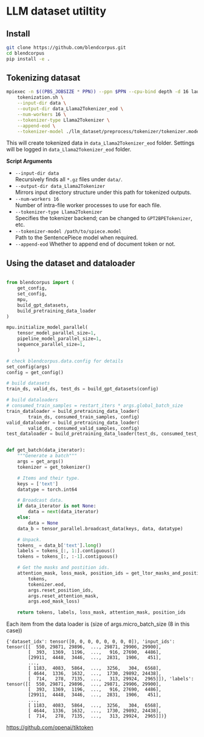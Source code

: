 
# LLM dataset utiltity
## Install
```bash
git clone https://github.com/blendcorpus.git
cd blendcorpus
pip install -e .
```
## Tokenizing datasat
```bash
mpiexec -n $((PBS_JOBSIZE * PPN)) --ppn $PPN --cpu-bind depth -d 16 launcher.sh \
    tokenization.sh \
    --input-dir data \
    --output-dir data_Llama2Tokenizer_eod \
    --num-workers 16 \
    --tokenizer-type Llama2Tokenizer \
    --append-eod \
    --tokenizer-model ./llm_dataset/preprocess/tokenizer/tokenizer.model
```

This will create tokenized data in ``data_Llama2Tokenizer_eod`` folder. Settings will be logged in ``data_Llama2Tokenizer_eod`` folder. 

**Script Arguments**  
   - `--input-dir data`  
     Recursively finds all `*.gz` files under `data/`.  
   - `--output-dir data_Llama2Tokenizer`  
     Mirrors input directory structure under this path for tokenized outputs.  
   - `--num-workers 16`  
     Number of intra-file worker processes to use for each file.  
   - `--tokenizer-type Llama2Tokenizer`  
     Specifies the tokenizer backend; can be changed to `GPT2BPETokenizer`, etc.  
   - `--tokenizer-model /path/to/spiece.model`  
     Path to the SentencePiece model when required.
   - `--append-eod` 
     Whether to append end of document token or not. 

## Using the dataset and dataloader
```python

from blendcorpus import (
    get_config, 
    set_config, 
    mpu, 
    build_gpt_datasets, 
    build_pretraining_data_loader
)

mpu.initialize_model_parallel(
    tensor_model_parallel_size=1,
    pipeline_model_parallel_size=1,
    sequence_parallel_size=1,
    )

# check blendcorpus.data.config for details 
set_config(args)
config = get_config()

# build datasets
train_ds, valid_ds, test_ds = build_gpt_datasets(config)

# build dataloaders
# consumed_train_samples = restart_iters * args.global_batch_size
train_dataloader = build_pretraining_data_loader(
        train_ds, consumed_train_samples, config)
valid_dataloader = build_pretraining_data_loader(
        valid_ds, consumed_valid_samples, config)
test_dataloader = build_pretraining_data_loader(test_ds, consumed_test_samples, config)


def get_batch(data_iterator):
    """Generate a batch"""
    args = get_args()
    tokenizer = get_tokenizer()

    # Items and their type.
    keys = ['text']
    datatype = torch.int64

    # Broadcast data.
    if data_iterator is not None:
        data = next(data_iterator)
    else:
        data = None
    data_b = tensor_parallel.broadcast_data(keys, data, datatype)

    # Unpack.
    tokens_ = data_b['text'].long()
    labels = tokens_[:, 1:].contiguous()
    tokens = tokens_[:, :-1].contiguous()

    # Get the masks and postition ids.
    attention_mask, loss_mask, position_ids = get_ltor_masks_and_position_ids(
        tokens,
        tokenizer.eod,
        args.reset_position_ids,
        args.reset_attention_mask,
        args.eod_mask_loss)

    return tokens, labels, loss_mask, attention_mask, position_ids


```

Each item from the data loader is (size of args.micro_batch_size (8 in this case))
```
{'dataset_idx': tensor([0, 0, 0, 0, 0, 0, 0, 0]), 'input_ids': tensor([[  550, 29871, 29896,  ..., 29871, 29906, 29900],
        [  393,  1369,  1196,  ...,   916, 27690,  4486],
        [29911,  4448,  3446,  ...,  2831,  1906,   451],
        ...,
        [ 1183,  4083,  5864,  ...,  3256,   304,  6568],
        [ 4644,  1336,  1632,  ...,  1730, 29892, 24438],
        [  714,   278,  7135,  ...,   313, 29924,  2965]]), 'labels': tensor([[  550, 29871, 29896,  ..., 29871, 29906, 29900],
        [  393,  1369,  1196,  ...,   916, 27690,  4486],
        [29911,  4448,  3446,  ...,  2831,  1906,   451],
        ...,
        [ 1183,  4083,  5864,  ...,  3256,   304,  6568],
        [ 4644,  1336,  1632,  ...,  1730, 29892, 24438],
        [  714,   278,  7135,  ...,   313, 29924,  2965]])}
```




https://github.com/openai/tiktoken

